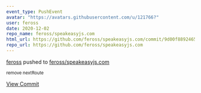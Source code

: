 ```yaml
---
event_type: PushEvent
avatar: "https://avatars.githubusercontent.com/u/121766?"
user: feross
date: 2020-12-02
repo_name: feross/speakeasyjs.com
html_url: https://github.com/feross/speakeasyjs.com/commit/9d00f889246574b48c6a4732e167d777fbba0c03
repo_url: https://github.com/feross/speakeasyjs.com
---
```


<a href='https://github.com/feross' target='_blank'>feross</a> pushed to <a href='https://github.com/feross/speakeasyjs.com' target='_blank'>feross/speakeasyjs.com</a>

<small>remove nextRoute</small>

<a href='https://github.com/feross/speakeasyjs.com/commit/9d00f889246574b48c6a4732e167d777fbba0c03' target='_blank'>View Commit</a>